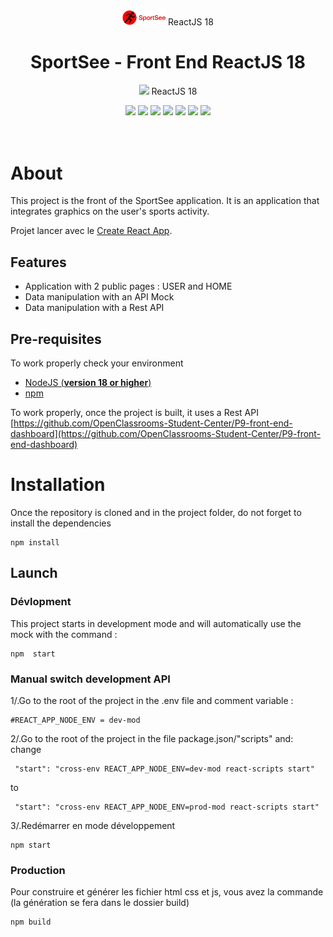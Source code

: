 <div align="center">
<img src="./src/assets/images/logo.png" width="69"/> ReactJS 18

# SportSee - Front End ReactJS 18

<img src="https://user-images.githubusercontent.com/25181517/183897015-94a058a6-b86e-4e42-a37f-bf92061753e5.png" width="24"/> ReactJS 18

</div>

<p align="center">
    <img src="https://img.shields.io/badge/React-v18.2.0-blue">
    <img src="https://img.shields.io/badge/React--Router-6.9.0-blue">
    <img src="https://img.shields.io/badge/cross-env-7.0.3-violet">
    <img src="https://img.shields.io/badge/node--lts-18.15.0-brightgreen">   
    <img src="https://img.shields.io/badge/npm-9.5.1-brightgreen">
    <img src="https://img.shields.io/badge/recharts-2.5.0-violet">
    <img src="https://img.shields.io/badge/axios-mock-adapter-1.21.2-violet">
  <br><br><br>
</p>

# About

This project is the front of the SportSee application. It is an application that integrates graphics on the user's sports activity.

Projet lancer avec le [Create React App](https://github.com/facebook/create-react-app).

## Features

- Application with 2 public pages : USER and HOME
- Data manipulation with an API Mock
- Data manipulation with a Rest API

## Pre-requisites

To work properly check your environment

- [NodeJS (**version 18 or higher**)](https://nodejs.org/en/)
- [npm](https://www.npmjs.com/)

To work properly, once the project is built, it uses a Rest API
[https://github.com/OpenClassrooms-Student-Center/P9-front-end-dashboard](https://github.com/OpenClassrooms-Student-Center/P9-front-end-dashboard)

# Installation

Once the repository is cloned and in the project folder, do not forget to install the dependencies

```
npm install
```

## Launch

### Dévlopment

This project starts in development mode and will automatically use the mock with the command :

```
npm  start
```

### Manual switch development API

1/.Go to the root of the project in the .env file and comment variable :

```
#REACT_APP_NODE_ENV = dev-mod
```

2/.Go to the root of the project in the file package.json/"scripts" and:
change

```
 "start": "cross-env REACT_APP_NODE_ENV=dev-mod react-scripts start"
```

to

```
 "start": "cross-env REACT_APP_NODE_ENV=prod-mod react-scripts start"
```

3/.Redémarrer en mode développement

```
npm start
```

### Production

Pour construire et générer les fichier html css et js, vous avez la commande (la génération se fera dans le dossier build)

```
npm build
```
